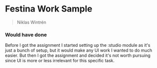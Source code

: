 # Festina Work Sample
> Niklas Wintrén

### Would have done

Before I got the assignment I started setting up the :studio module as it's just a bunch of setup, but it would make any UI work I wanted to do much easier. But then I got the assignment and decided it's not worth pursuing since UI is more or less irrelevant for this specific task.
